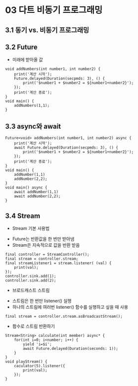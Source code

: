 # 03 다트 비동기 프로그래밍
## 3.1 동기 vs. 비동기 프로그래밍
## 3.2 Future
- 미래에 받아올 값
```
void addNumbers(int number1, int number2) {
    print('계산 시작');
    Future.delayed(Duration(secpmds: 3), () {
        print('$number1 + $number2 = ${number1+number2}');
    });
    print('계산 종료');
}
void main() {
    addNumbers(1,1);
}
```
## 3.3 async와 await
```
Future<void> addNumbers(int number1, int number2) async {
    print('계산 시작');
    await Future.delayed(Duration(secpmds: 3), () {
        print('$number1 + $number2 = ${number1+number2}');
    });
    print('계산 종료');
}
void main() {
    addNumber(1,1)
    addNumber(2,2);
}
void main() async {
    await addNumber(1,1)
    await addNumber(2,2);
}
```
## 3.4 Stream
* Stream 기본 사용법
- Future는 반환값을 한 번만 받아냄
- Stream은 지속적으로 값을 반환 받음
``` 
final controller = StreamController();
final stream = controller.stream;
final streamListener1 = stream.listener( (val) {
    print(val);
});
controller.sink.add(1);
controller.sink.add(2);
```
* 브로드캐스트 스트림
- 스트림은 한 번만 listener() 실행
- 하나의 스트림에 여러번 listener() 함수를 실행하고 싶을 때 사용
``` 
final stream = controller.stream.asBroadcastStream();
```
* 함수로 스트림 반환하기
``` 
Stream<String> calculate(int member) async* {
    for(int i=0; i<number; i++) {
        yield 'i=$i';
        await Future.delayed(Duration(seconds: 1));
    }
}
void playStream() {
    caculator(5).listener({
        print(val);
    });
}
```